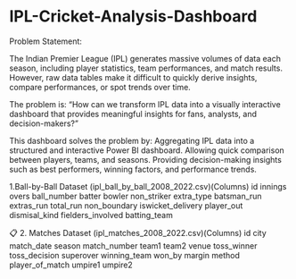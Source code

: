 # IPL-Cricket-Analysis-Dashboard
Problem Statement:

The Indian Premier League (IPL) generates massive volumes of data each season, including player statistics, team performances, and match results. However, raw data tables make it difficult to quickly derive insights, compare performances, or spot trends over time.

The problem is: “How can we transform IPL data into a visually interactive dashboard that provides meaningful insights for fans, analysts, and decision-makers?”

This dashboard solves the problem by:
Aggregating IPL data into a structured and interactive Power BI dashboard.
Allowing quick comparison between players, teams, and seasons.
Providing decision-making insights such as best performers, winning factors, and performance trends.

1.Ball-by-Ball Dataset (ipl_ball_by_ball_2008_2022.csv)(Columns)
id
innings
overs
ball_number
batter
bowler
non_striker
extra_type
batsman_run
extras_run
total_run
non_boundary
iswicket_delivery
player_out
dismisal_kind
fielders_involved
batting_team

📋 2. Matches Dataset (ipl_matches_2008_2022.csv)(Columns)
id
city
match_date
season
match_number
team1
team2
venue
toss_winner
toss_decision
superover
winning_team
won_by
margin
method
player_of_match
umpire1
umpire2
